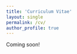 ```yaml
---
title: 'Curriculum Vitae'
layout: single
permalink: /cv/
author_profile: true
---
```


Coming soon!

